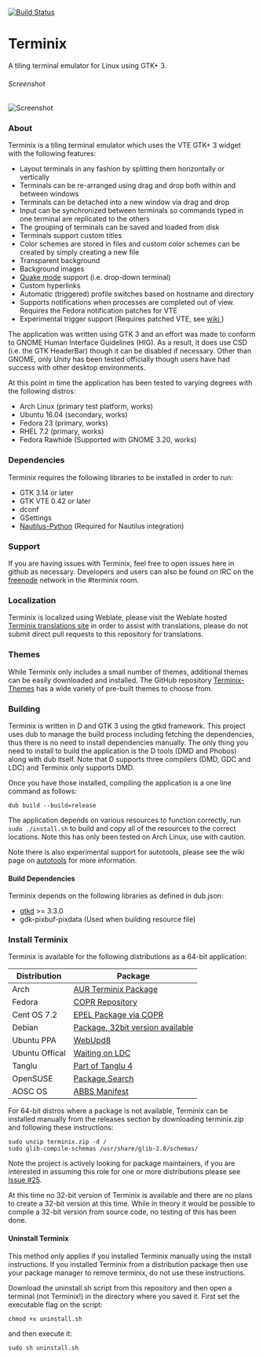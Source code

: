 [![Build Status](https://travis-ci.org/gnunn1/terminix.svg?branch=master)](https://travis-ci.org/gnunn1/terminix)
# Terminix
A tiling terminal emulator for Linux using GTK+ 3.

###### Screenshot
![Screenshot](http://www.gexperts.com/img/terminix/terminix11.png)

### About

Terminix is a tiling terminal emulator which uses the VTE GTK+ 3 widget with the following features:

* Layout terminals in any fashion by splitting them horizontally or vertically
* Terminals can be re-arranged using drag and drop both within and between windows
* Terminals can be detached into a new window via drag and drop
* Input can be synchronized between terminals so commands typed in one terminal are replicated to the others
* The grouping of terminals can be saved and loaded from disk
* Terminals support custom titles
* Color schemes are stored in files and custom color schemes can be created by simply creating a new file
* Transparent background
* Background images
* [Quake mode](https://github.com/gnunn1/terminix/wiki/Quake-Mode) support (i.e. drop-down terminal)
* Custom hyperlinks
* Automatic (triggered) profile switches based on hostname and directory
* Supports notifications when processes are completed out of view. Requires the Fedora notification patches for VTE
* Experimental trigger support (Requires patched VTE, see [wiki ](https://github.com/gnunn1/terminix/wiki/Automatic-(Triggered)-Profile-Switching))


The application was written using GTK 3 and an effort was made to conform to GNOME Human Interface Guidelines (HIG). As a result, it does use CSD (i.e. the GTK HeaderBar) though it can be disabled if necessary. Other than GNOME, only Unity has been tested officially though users have had success with other desktop environments.

At this point in time the application has been tested to varying degrees with the following distros:

* Arch Linux (primary test platform, works)
* Ubuntu 16.04 (secondary, works)
* Fedora 23 (primary, works)
* RHEL 7.2 (primary, works)
* Fedora Rawhide (Supported with GNOME 3.20, works)

### Dependencies

Terminix requires the following libraries to be installed in order to run:
* GTK 3.14 or later
* GTK VTE 0.42 or later
* dconf
* GSettings
* [Nautilus-Python](https://wiki.gnome.org/Projects/NautilusPython) (Required for Nautilus integration)
 
### Support

If you are having issues with Terminix, feel free to open issues here in github as necessary. Developers and users can  also be found on IRC on the [freenode](https://freenode.net) network in the #terminix room.

### Localization

Terminix is localized using Weblate, please visit the Weblate hosted [Terminix translations site](https://hosted.weblate.org/projects/terminix/translations) in order to assist with translations, please do not submit direct pull requests to this repository for translations.

### Themes

While Terminix only includes a small number of themes, additional themes can be easily downloaded and installed. The GitHub repository [Terminix-Themes](https://github.com/storm119/Terminix-Themes) has a wide variety of pre-built themes to choose from.

### Building

Terminix is written in D and GTK 3 using the gtkd framework. This project uses dub to manage the build process including fetching the dependencies, thus there is no need to install dependencies manually. The only thing you need to install to build the application is the D tools (DMD and Phobos) along with dub itself. Note that D supports three compilers (DMD, GDC and LDC) and Terminix only supports DMD.

Once you have those installed, compiling the application is a one line command as follows:

```
dub build --build=release
```

The application depends on various resources to function correctly, run `sudo ./install.sh` to build and copy all of the resources to the correct locations. Note this has only been tested on Arch Linux, use with caution.

Note there is also experimental support for autotools, please see the wiki page on [autotools](https://github.com/gnunn1/terminix/wiki/Building-with-Autotools) for more information.

#### Build Dependencies

Terminix depends on the following libraries as defined in dub.json:
* [gtkd](http://gtkd.org/) >= 3.3.0
* gdk-pixbuf-pixdata (Used when building resource file)

### Install Terminix

Terminix is available for the following distributions as a 64-bit application:

| Distribution | Package
|---|---|
|Arch|[AUR Terminix Package](https://aur.archlinux.org/packages/terminix)|
|Fedora|[COPR Repository](https://copr.fedorainfracloud.org/coprs/heikoada/terminix)|
|Cent OS 7.2|[EPEL Package via COPR](https://copr.fedorainfracloud.org/coprs/heikoada/terminix)|
|Debian|[Package, 32bit version available](https://packages.debian.org/sid/terminix)|
|Ubuntu PPA|[WebUpd8](https://launchpad.net/~webupd8team/+archive/ubuntu/terminix)
|Ubuntu Offical|[Waiting on LDC](https://launchpad.net/ubuntu/+source/terminix)|
|Tanglu|[Part of Tanglu 4](http://packages.tanglu.org/dasyatis/terminix)|
|OpenSUSE|[Package Search](https://software.opensuse.org/package/terminix)|
|AOSC OS|[ABBS Manifest](https://github.com/AOSC-Dev/aosc-os-abbs/tree/staging/extra-utils/terminix)|

For 64-bit distros where a package is not available, Terminix can be installed manually from the releases section by downloading terminix.zip and following these instructions:

```
sudo unzip terminix.zip -d /
sudo glib-compile-schemas /usr/share/glib-2.0/schemas/
```

Note the project is actively looking for package maintainers, if you are interested in assuming this role for one or more distributions please see [Issue #25](https://github.com/gnunn1/terminix/issues/25).

At this time no 32-bit version of Terminix is available and there are no plans to create a 32-bit version at this time. While in theory it would be possible to compile a 32-bit version from source code, no testing of this has been done.


#### Uninstall Terminix

This method only applies if you installed Terminix manually using the install instructions. If you installed Terminix from a distribution package then use your package manager to remove terminix, do not use these instructions.

Download the uninstall.sh script from this repository and then open a terminal (not Terminix!) in the directory where you saved it. First set the executable flag on the script:

```
chmod +x uninstall.sh
```

and then execute it:

```
sudo sh uninstall.sh
```
